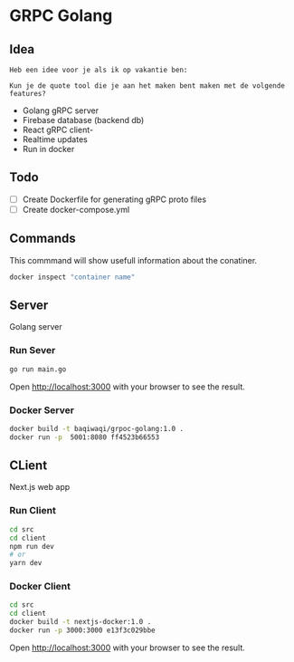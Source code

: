 # GRPC Golang

## Idea

`Heb een idee voor je als ik op vakantie ben:`

`Kun je de quote tool die je aan het maken bent maken met de volgende features?`

- Golang gRPC server
- Firebase database (backend db)
- React gRPC client-
- Realtime updates
- Run in docker

## Todo
<!-- create Todo's here -->
- [ ] Create Dockerfile for generating gRPC proto files
- [ ] Create docker-compose.yml

## Commands

This commmand will show usefull information about the conatiner.

```bash
docker inspect "container name"
```

## Server

Golang server

### Run Sever

```bash
go run main.go
```

Open [http://localhost:3000](http://localhost:50052) with your browser to see the result.

### Docker Server

```bash
docker build -t baqiwaqi/grpoc-golang:1.0 .  
docker run -p  5001:8080 ff4523b66553   
```

## CLient

Next.js web app

### Run Client

``` bash
cd src
cd client
npm run dev
# or
yarn dev
```

### Docker Client

```bash
cd src
cd client
docker build -t nextjs-docker:1.0 .  
docker run -p 3000:3000 e13f3c029bbe  
```

Open [http://localhost:3000](http://localhost:3000) with your browser to see the result.
